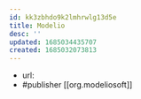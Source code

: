 ```yaml
---
id: kk3zbhdo9k2lmhrwlg13d5e
title: Modelio
desc: ''
updated: 1685034435707
created: 1685032073813
---
```


- url: 
- #publisher [[org.modeliosoft]]